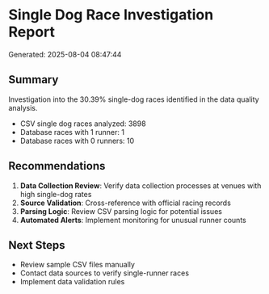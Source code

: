 # Single Dog Race Investigation Report

Generated: 2025-08-04 08:47:44

## Summary
Investigation into the 30.39% single-dog races identified in the data quality analysis.

- CSV single dog races analyzed: 3898
- Database races with 1 runner: 1
- Database races with 0 runners: 10

## Recommendations
1. **Data Collection Review**: Verify data collection processes at venues with high single-dog rates
2. **Source Validation**: Cross-reference with official racing records
3. **Parsing Logic**: Review CSV parsing logic for potential issues
4. **Automated Alerts**: Implement monitoring for unusual runner counts

## Next Steps
- Review sample CSV files manually
- Contact data sources to verify single-runner races
- Implement data validation rules
